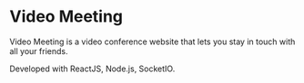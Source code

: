# Video Meeting

Video Meeting is a video conference website that lets you stay in touch with all your friends.

Developed with ReactJS, Node.js, SocketIO.
